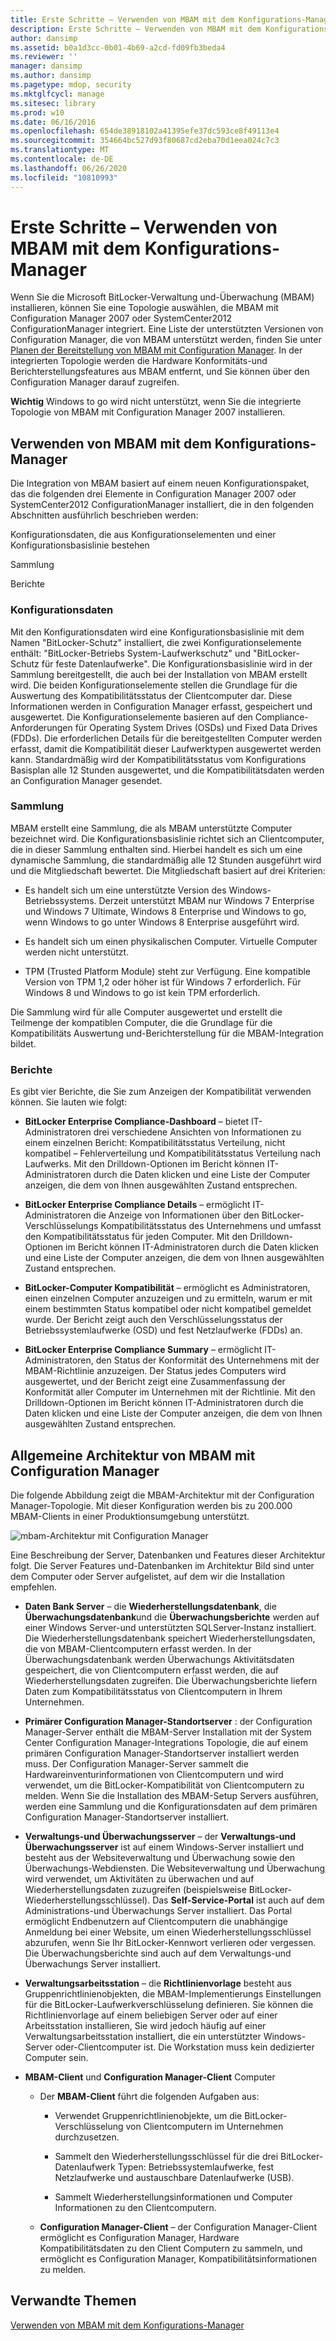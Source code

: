 ```yaml
---
title: Erste Schritte – Verwenden von MBAM mit dem Konfigurations-Manager
description: Erste Schritte – Verwenden von MBAM mit dem Konfigurations-Manager
author: dansimp
ms.assetid: b0a1d3cc-0b01-4b69-a2cd-fd09fb3beda4
ms.reviewer: ''
manager: dansimp
ms.author: dansimp
ms.pagetype: mdop, security
ms.mktglfcycl: manage
ms.sitesec: library
ms.prod: w10
ms.date: 06/16/2016
ms.openlocfilehash: 654de38918102a41395efe37dc593ce8f49113e4
ms.sourcegitcommit: 354664bc527d93f80687cd2eba70d1eea024c7c3
ms.translationtype: MT
ms.contentlocale: de-DE
ms.lasthandoff: 06/26/2020
ms.locfileid: "10810993"
---
```

# Erste Schritte – Verwenden von MBAM mit dem Konfigurations-Manager


Wenn Sie die Microsoft BitLocker-Verwaltung und-Überwachung (MBAM) installieren, können Sie eine Topologie auswählen, die MBAM mit Configuration Manager 2007 oder SystemCenter2012 ConfigurationManager integriert. Eine Liste der unterstützten Versionen von Configuration Manager, die von MBAM unterstützt werden, finden Sie unter [Planen der Bereitstellung von MBAM mit Configuration Manager](planning-to-deploy-mbam-with-configuration-manager-2.md). In der integrierten Topologie werden die Hardware Konformitäts-und Berichterstellungsfeatures aus MBAM entfernt, und Sie können über den Configuration Manager darauf zugreifen.

**Wichtig**  Windows to go wird nicht unterstützt, wenn Sie die integrierte Topologie von MBAM mit Configuration Manager 2007 installieren.

 

## Verwenden von MBAM mit dem Konfigurations-Manager


Die Integration von MBAM basiert auf einem neuen Konfigurationspaket, das die folgenden drei Elemente in Configuration Manager 2007 oder SystemCenter2012 ConfigurationManager installiert, die in den folgenden Abschnitten ausführlich beschrieben werden:

Konfigurationsdaten, die aus Konfigurationselementen und einer Konfigurationsbasislinie bestehen

Sammlung

Berichte

### Konfigurationsdaten

Mit den Konfigurationsdaten wird eine Konfigurationsbasislinie mit dem Namen "BitLocker-Schutz" installiert, die zwei Konfigurationselemente enthält: "BitLocker-Betriebs System-Laufwerkschutz" und "BitLocker-Schutz für feste Datenlaufwerke". Die Konfigurationsbasislinie wird in der Sammlung bereitgestellt, die auch bei der Installation von MBAM erstellt wird. Die beiden Konfigurationselemente stellen die Grundlage für die Auswertung des Kompatibilitätsstatus der Clientcomputer dar. Diese Informationen werden in Configuration Manager erfasst, gespeichert und ausgewertet. Die Konfigurationselemente basieren auf den Compliance-Anforderungen für Operating System Drives (OSDs) und Fixed Data Drives (FDDs). Die erforderlichen Details für die bereitgestellten Computer werden erfasst, damit die Kompatibilität dieser Laufwerktypen ausgewertet werden kann. Standardmäßig wird der Kompatibilitätsstatus vom Konfigurations Basisplan alle 12 Stunden ausgewertet, und die Kompatibilitätsdaten werden an Configuration Manager gesendet.

### Sammlung

MBAM erstellt eine Sammlung, die als MBAM unterstützte Computer bezeichnet wird. Die Konfigurationsbasislinie richtet sich an Clientcomputer, die in dieser Sammlung enthalten sind. Hierbei handelt es sich um eine dynamische Sammlung, die standardmäßig alle 12 Stunden ausgeführt wird und die Mitgliedschaft bewertet. Die Mitgliedschaft basiert auf drei Kriterien:

-   Es handelt sich um eine unterstützte Version des Windows-Betriebssystems. Derzeit unterstützt MBAM nur Windows 7 Enterprise und Windows 7 Ultimate, Windows 8 Enterprise und Windows to go, wenn Windows to go unter Windows 8 Enterprise ausgeführt wird.

-   Es handelt sich um einen physikalischen Computer. Virtuelle Computer werden nicht unterstützt.

-   TPM (Trusted Platform Module) steht zur Verfügung. Eine kompatible Version von TPM 1,2 oder höher ist für Windows 7 erforderlich. Für Windows 8 und Windows to go ist kein TPM erforderlich.

Die Sammlung wird für alle Computer ausgewertet und erstellt die Teilmenge der kompatiblen Computer, die die Grundlage für die Kompatibilitäts Auswertung und-Berichterstellung für die MBAM-Integration bildet.

### Berichte

Es gibt vier Berichte, die Sie zum Anzeigen der Kompatibilität verwenden können. Sie lauten wie folgt:

-   **BitLocker Enterprise Compliance-Dashboard** – bietet IT-Administratoren drei verschiedene Ansichten von Informationen zu einem einzelnen Bericht: Kompatibilitätsstatus Verteilung, nicht kompatibel – Fehlerverteilung und Kompatibilitätsstatus Verteilung nach Laufwerks. Mit den Drilldown-Optionen im Bericht können IT-Administratoren durch die Daten klicken und eine Liste der Computer anzeigen, die dem von Ihnen ausgewählten Zustand entsprechen.

-   **BitLocker Enterprise Compliance Details** – ermöglicht IT-Administratoren die Anzeige von Informationen über den BitLocker-Verschlüsselungs Kompatibilitätsstatus des Unternehmens und umfasst den Kompatibilitätsstatus für jeden Computer. Mit den Drilldown-Optionen im Bericht können IT-Administratoren durch die Daten klicken und eine Liste der Computer anzeigen, die dem von Ihnen ausgewählten Zustand entsprechen.

-   **BitLocker-Computer Kompatibilität** – ermöglicht es Administratoren, einen einzelnen Computer anzuzeigen und zu ermitteln, warum er mit einem bestimmten Status kompatibel oder nicht kompatibel gemeldet wurde. Der Bericht zeigt auch den Verschlüsselungsstatus der Betriebssystemlaufwerke (OSD) und fest Netzlaufwerke (FDDs) an.

-   **BitLocker Enterprise Compliance Summary** – ermöglicht IT-Administratoren, den Status der Konformität des Unternehmens mit der MBAM-Richtlinie anzuzeigen. Der Status jedes Computers wird ausgewertet, und der Bericht zeigt eine Zusammenfassung der Konformität aller Computer im Unternehmen mit der Richtlinie. Mit den Drilldown-Optionen im Bericht können IT-Administratoren durch die Daten klicken und eine Liste der Computer anzeigen, die dem von Ihnen ausgewählten Zustand entsprechen.

## Allgemeine Architektur von MBAM mit Configuration Manager


Die folgende Abbildung zeigt die MBAM-Architektur mit der Configuration Manager-Topologie. Mit dieser Konfiguration werden bis zu 200.000 MBAM-Clients in einer Produktionsumgebung unterstützt.

![mbam-Architektur mit Configuration Manager](images/mbam2-cmserver.gif)

Eine Beschreibung der Server, Datenbanken und Features dieser Architektur folgt. Die Server Features und-Datenbanken im Architektur Bild sind unter dem Computer oder Server aufgelistet, auf dem wir die Installation empfehlen.

-   **Daten Bank Server** – die **Wiederherstellungsdatenbank**, die **Überwachungsdatenbank**und die **Überwachungsberichte** werden auf einer Windows Server-und unterstützten SQLServer-Instanz installiert. Die Wiederherstellungsdatenbank speichert Wiederherstellungsdaten, die von MBAM-Clientcomputern erfasst werden. In der Überwachungsdatenbank werden Überwachungs Aktivitätsdaten gespeichert, die von Clientcomputern erfasst werden, die auf Wiederherstellungsdaten zugreifen. Die Überwachungsberichte liefern Daten zum Kompatibilitätsstatus von Clientcomputern in Ihrem Unternehmen.

-   **Primärer Configuration Manager-Standortserver** : der Configuration Manager-Server enthält die MBAM-Server Installation mit der System Center Configuration Manager-Integrations Topologie, die auf einem primären Configuration Manager-Standortserver installiert werden muss. Der Configuration Manager-Server sammelt die Hardwareinventurinformationen von Clientcomputern und wird verwendet, um die BitLocker-Kompatibilität von Clientcomputern zu melden. Wenn Sie die Installation des MBAM-Setup Servers ausführen, werden eine Sammlung und die Konfigurationsdaten auf dem primären Configuration Manager-Standortserver installiert.

-   **Verwaltungs-und Überwachungsserver** – der **Verwaltungs-und Überwachungsserver** ist auf einem Windows-Server installiert und besteht aus der Websiteverwaltung und Überwachung sowie den Überwachungs-Webdiensten. Die Websiteverwaltung und Überwachung wird verwendet, um Aktivitäten zu überwachen und auf Wiederherstellungsdaten zuzugreifen (beispielsweise BitLocker-Wiederherstellungsschlüssel). Das **Self-Service-Portal** ist auch auf dem Administrations-und Überwachungs Server installiert. Das Portal ermöglicht Endbenutzern auf Clientcomputern die unabhängige Anmeldung bei einer Website, um einen Wiederherstellungsschlüssel abzurufen, wenn Sie Ihr BitLocker-Kennwort verlieren oder vergessen. Die Überwachungsberichte sind auch auf dem Verwaltungs-und Überwachungs Server installiert.

-   **Verwaltungsarbeitsstation** – die **Richtlinienvorlage** besteht aus Gruppenrichtlinienobjekten, die MBAM-Implementierungs Einstellungen für die BitLocker-Laufwerkverschlüsselung definieren. Sie können die Richtlinienvorlage auf einem beliebigen Server oder auf einer Arbeitsstation installieren, Sie wird jedoch häufig auf einer Verwaltungsarbeitsstation installiert, die ein unterstützter Windows-Server oder-Clientcomputer ist. Die Workstation muss kein dedizierter Computer sein.

-   **MBAM-Client** und **Configuration Manager-Client** Computer

    -   Der **MBAM-Client** führt die folgenden Aufgaben aus:

        -   Verwendet Gruppenrichtlinienobjekte, um die BitLocker-Verschlüsselung von Clientcomputern im Unternehmen durchzusetzen.

        -   Sammelt den Wiederherstellungsschlüssel für die drei BitLocker-Datenlaufwerk Typen: Betriebssystemlaufwerke, fest Netzlaufwerke und austauschbare Datenlaufwerke (USB).

        -   Sammelt Wiederherstellungsinformationen und Computer Informationen zu den Clientcomputern.

    -   **Configuration Manager-Client** – der Configuration Manager-Client ermöglicht es Configuration Manager, Hardware Kompatibilitätsdaten zu den Client Computern zu sammeln, und ermöglicht es Configuration Manager, Kompatibilitätsinformationen zu melden.

## Verwandte Themen


[Verwenden von MBAM mit dem Konfigurations-Manager](using-mbam-with-configuration-manager.md)

 

 





